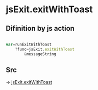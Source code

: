 # jsExit.exitWithToast

## Difinition by js action

```js.js

var=runExitWithToast
	?func=jsExit.exitWithToast
		&messageString
```

## Src

-> [jsExit.exitWithToast](https://github.com/puutaro/CommandClick/blob/master/app/src/main/java/com/puutaro/commandclick/fragment_lib/terminal_fragment/js_interface/system/JsExit.kt#L30)


